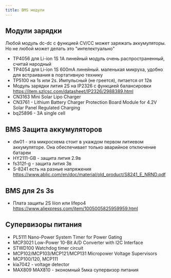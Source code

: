 ```yaml
---
title: BMS модули 
---
```



## Модули зарядки
Любой модуль dc-dc с функцией CV/CC может заряжать аккумуляторы. Но не любой может делать это "интелектуально"
- TP4056 для Li-ion 1S 1A линейный модуль очень распространенный, считай народный
- TP4054 для Li-ion 1S 600mA линейный. маленькая микруха, удобно для встраивания в портативную технику
- TP5100 на 1s или 2s. Импульсный (не греется), питается от 12в
- Модуль зарядки лития 2S на IP2326 с функцией балансировки <https://item.szlcsc.com/datasheet/IP2326/2988389.html>
- CN3163 Mini Solar Lipo Charger 
- CN3761 - Lithium Battery Charger Protection Board Module for 4.2V Solar Panel Regulated Charging
- bq25896 - 3A single cell



## BMS Защита аккумуляторов
- dw01 - эта микросхема стоит в укаждом первом литиевом аккумуляторе. Она обеспечивает только аварийное отключение батареи
- HY2111-GB - защита лития 2.9в
- fs312f-g - защита лития 3в
- S-8241 есть на разные напряжения <https://www.ablic.com/en/doc/material/old_product/S8241_E_NRND.pdf>

## BMS для 2s 3s
- Плата защиты 2S liion или lifepo4 <https://www.aliexpress.com/item/1005005825959959.html>


## Супервизоры питания
- PL5111 Nano-Power System Timer for Power Gating
- MCP3021 Low-Power 10-Bit A/D Converter with I2C Interface
- STWD100 Watchdog timer circuit
- MCP102/MCP103/MCP121/MCP131 Micropower Voltage Supervisors
- MCP100/120, MCP111
- kia7042 - voltage detector
- MAX809 MAX810 - экономный 5мка супервизор питания






